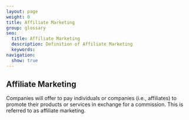 ```yaml
---
layout: page
weight: 0
title: Affiliate Marketing
group: glossary
seo:
  title: Affiliate Marketing
  description: Definition of Affiliate Marketing
  keywords: 
navigation:
  show: true
---
```

  
## Affiliate Marketing

Companies will offer to pay individuals or companies (i.e., affiliates) to promote their products or services in exchange for a commission. This is referred to as affiliate marketing.

